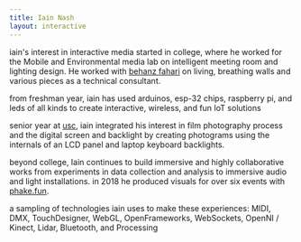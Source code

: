 ```yaml
---
title: Iain Nash
layout: interactive
---
```


iain's interest in interactive media started in college, where he worked for the Mobile and Environmental media lab on intelligent meeting room and lighting design. He worked with <a href="http://behnazfarahi.com">behanz fahari</a> on living, breathing walls and various pieces as a technical consultant.

from freshman year, iain has used arduinos, esp-32 chips, raspberry pi, and leds of all kinds to create interactive, wireless, and fun IoT solutions

senior year at <a href="http://usc.edu/" title="university of southern california">usc</a>, iain integrated his interest in film photography process and the digital screen and backlight by creating photograms using the internals of an LCD panel and laptop keyboard backlights.

beyond college, Iain continues to build immersive and highly collaborative works from experiments in data collection and analysis to immersive audio and light installations. in 2018 he produced visuals for over six events with <a href="http://phake.fun">phake.fun</a>.

a sampling of technologies iain uses to make these experiences: MIDI, DMX, TouchDesigner, WebGL, OpenFrameworks, WebSockets, OpenNI / Kinect, Lidar, Bluetooth, and Processing